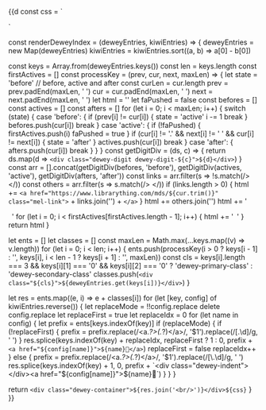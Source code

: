 {{d
const css = `
<style>
.dewey-container {
  font-family: "Times New Roman", Times, serif;
}
.dewey-primary-class {
  display: inline-block;
  font-weight: bold;
}
.dewey-secondary-class {
  display: inline-block;
}
.dewey-digit {
  display: inline-block;
  font-family: Courier New;
  width: 0.5em;
}
.dewey-digit-before {
  color: lightgrey;
}
.dewey-digit-active {
  color: black;
}
.dewey-digit-after {
  color: lightgrey;
}
.dewey-padding {
  display: inline-block;
  width: 0.5em;
}
.dewey-indent {
  display: inline-block;
  width: 0.5em;
}
.mel-link:hover {
  border-bottom: 2px solid var(--lineColor);
}
</style>
`

const renderDeweyIndex = (deweyEntries, kiwiEntries) => {
  deweyEntries = new Map(deweyEntries)
  kiwiEntries = kiwiEntries.sort((a, b) => a[0] - b[0])

  const keys = Array.from(deweyEntries.keys())
  const len = keys.length
  const firstActives = []
  const processKey = (prev, cur, next, maxLen) => {
    let state = 'before'  // before, active and after
    const curLen = cur.length
    prev = prev.padEnd(maxLen, ' ')
    cur = cur.padEnd(maxLen, ' ')
    next = next.padEnd(maxLen, ' ')
    let html = ''
    let faPushed = false
    const befores = []
    const actives = []
    const afters = []
    for (let i = 0; i < maxLen; i++) {
      switch (state) {
        case 'before': {
          if (prev[i] != cur[i]) {
            state = 'active'
            i -= 1
            break
          }
          befores.push(cur[i])
          break
        }
        case 'active': {
          if (!faPushed) {
            firstActives.push(i)
            faPushed = true
          }
          if (cur[i] != '.' && next[i] != ' ' && cur[i] != next[i]) {
            state = 'after'
          }
          actives.push(cur[i])
          break
        }
        case 'after': {
          afters.push(cur[i])
          break
        }
      }
    }
    const getDigitDiv = (ds, c) => {
      return ds.map(d => `<div class="dewey-digit dewey-digit-${c}">${d}</div>`)
    }
    const arr = [].concat(getDigitDiv(befores, 'before'), getDigitDiv(actives, 'active'), getDigitDiv(afters, 'after'))
    const links = arr.filter(s => !s.match(/> </))
    const others = arr.filter(s => s.match(/> </))
    if (links.length > 0) {
      html += `<a href="https://www.librarything.com/mds/${cur.trim()}" class="mel-link">` + links.join('') + `</a>`
    }
    html += others.join('')
    html += '<div class="dewey-padding"></div>'
    for (let i = 0; i < firstActives[firstActives.length - 1]; i++) {
      html += '<div class="dewey-indent"></div>'
    }
    return html
  }

  let ents = []
  let classes = []
  const maxLen = Math.max(...keys.map((v) => v.length))
  for (let i = 0; i < len; i++) {
    ents.push(processKey(i > 0 ? keys[i - 1] : '', keys[i], i < len - 1 ? keys[i + 1] : '', maxLen))
    const cls = keys[i].length === 3 && keys[i][1] === '0' && keys[i][2] === '0' ? 'dewey-primary-class' : 'dewey-secondary-class'
    classes.push(`<div class="${cls}">${deweyEntries.get(keys[i])}</div>`)
  }

  let res = ents.map((e, i) => e + classes[i])
  for (let [key, config] of kiwiEntries.reverse()) {
    let replaceMode = !!config.replace
    delete config.replace
    let replaceFirst = true
    let replaceIdx = 0
    for (let name in config) {
      let prefix = ents[keys.indexOf(key)]
      if (replaceMode) {
        if (!replaceFirst) {
          prefix = prefix.replace(/<a.*?>(.*?)<\/a>/, '$1').replace(/[\.\d]/g, ' ')
        }
        res.splice(keys.indexOf(key) + replaceIdx, replaceFirst ? 1 : 0, prefix + `<a href="${config[name]}">${name}📄</a>`)
        replaceFirst = false
        replaceIdx++
      } else {
        prefix = prefix.replace(/<a.*?>(.*?)<\/a>/, '$1').replace(/[\.\d]/g, ' ')
        res.splice(keys.indexOf(key) + 1, 0, prefix + `<div class="dewey-indent"></div><a href="${config[name]}">${name}📄</a>`)
      }
    }
  }

  return `<div class="dewey-container">${res.join('<br/>')}</div>${css}`
}
}}
